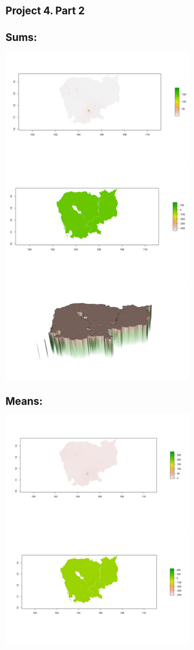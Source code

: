 # Project 4. Part 2

# Sums:
![](https://raw.githubusercontent.com/dloumeau/data100repository/main/Screen%20Shot%202021-04-16%20at%205.39.02%20PM.png)
![](https://raw.githubusercontent.com/dloumeau/data100repository/main/Screen%20Shot%202021-04-16%20at%205.40.41%20PM.png)
![](https://raw.githubusercontent.com/dloumeau/data100repository/main/Screen%20Shot%202021-04-17%20at%202.29.37%20PM.png)

# Means:
![](https://raw.githubusercontent.com/dloumeau/data100repository/main/Screen%20Shot%202021-04-16%20at%205.42.48%20PM.png)
![](https://raw.githubusercontent.com/dloumeau/data100repository/main/Screen%20Shot%202021-04-16%20at%205.43.25%20PM.png)
![]()
